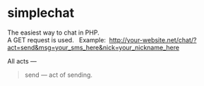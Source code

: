 # simplechat
The easiest way to chat in PHP.     
A GET request is used.  
Example:  http://your-website.net/chat/?act=send&msg=your_sms_here&nick=your_nickname_here    

All acts —  
> send — act of sending.
